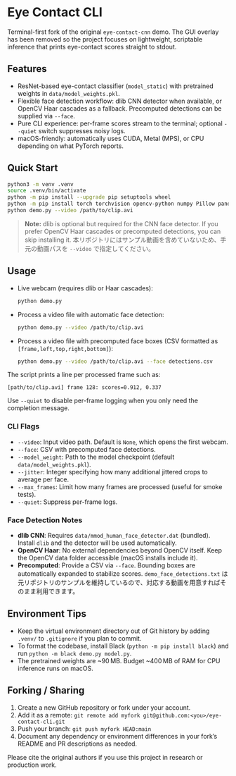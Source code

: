 # Eye Contact CLI

Terminal-first fork of the original `eye-contact-cnn` demo. The GUI overlay has been removed so the project focuses on lightweight, scriptable inference that prints eye-contact scores straight to stdout.

## Features
- ResNet-based eye-contact classifier (`model_static`) with pretrained weights in `data/model_weights.pkl`.
- Flexible face detection workflow: dlib CNN detector when available, or OpenCV Haar cascades as a fallback. Precomputed detections can be supplied via `--face`.
- Pure CLI experience: per-frame scores stream to the terminal; optional `--quiet` switch suppresses noisy logs.
- macOS-friendly: automatically uses CUDA, Metal (MPS), or CPU depending on what PyTorch reports.

## Quick Start

```bash
python3 -m venv .venv
source .venv/bin/activate
python -m pip install --upgrade pip setuptools wheel
python -m pip install torch torchvision opencv-python numpy Pillow pandas
python demo.py --video /path/to/clip.avi
```

> **Note:** dlib is optional but required for the CNN face detector. If you prefer OpenCV Haar cascades or precomputed detections, you can skip installing it.
> 本リポジトリにはサンプル動画を含めていないため、手元の動画パスを `--video` で指定してください。

## Usage

- Live webcam (requires dlib or Haar cascades):
  ```bash
  python demo.py
  ```
- Process a video file with automatic face detection:
  ```bash
  python demo.py --video /path/to/clip.avi
  ```
- Process a video file with precomputed face boxes (CSV formatted as `[frame,left,top,right,bottom]`):
  ```bash
  python demo.py --video /path/to/clip.avi --face detections.csv
  ```

The script prints a line per processed frame such as:

```
[path/to/clip.avi] frame 128: scores=0.912, 0.337
```

Use `--quiet` to disable per-frame logging when you only need the completion message.

### CLI Flags

- `--video`: Input video path. Default is `None`, which opens the first webcam.
- `--face`: CSV with precomputed face detections.
- `--model_weight`: Path to the model checkpoint (default `data/model_weights.pkl`).
- `--jitter`: Integer specifying how many additional jittered crops to average per face.
- `--max_frames`: Limit how many frames are processed (useful for smoke tests).
- `--quiet`: Suppress per-frame logs.

### Face Detection Notes

- **dlib CNN**: Requires `data/mmod_human_face_detector.dat` (bundled). Install `dlib` and the detector will be used automatically.
- **OpenCV Haar**: No external dependencies beyond OpenCV itself. Keep the OpenCV data folder accessible (macOS installs include it).
- **Precomputed**: Provide a CSV via `--face`. Bounding boxes are automatically expanded to stabilize scores. `demo_face_detections.txt` は元リポジトリのサンプルを維持しているので、対応する動画を用意すればそのまま利用できます。

## Environment Tips

- Keep the virtual environment directory out of Git history by adding `.venv/` to `.gitignore` if you plan to commit.
- To format the codebase, install Black (`python -m pip install black`) and run `python -m black demo.py model.py`.
- The pretrained weights are ~90 MB. Budget ~400 MB of RAM for CPU inference runs on macOS.

## Forking / Sharing

1. Create a new GitHub repository or fork under your account.
2. Add it as a remote: `git remote add myfork git@github.com:<you>/eye-contact-cli.git`
3. Push your branch: `git push myfork HEAD:main`
4. Document any dependency or environment differences in your fork’s README and PR descriptions as needed.

Please cite the original authors if you use this project in research or production work.
